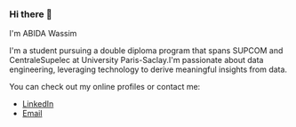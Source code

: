 ### Hi there 👋
I'm ABIDA Wassim

I'm a student pursuing a double diploma program that spans SUPCOM and CentraleSupelec at University Paris-Saclay.I'm passionate about
data engineering, leveraging technology to derive meaningful insights from data.

You can check out my online profiles or contact me:
* [LinkedIn](https://www.linkedin.com/in/wassim-abida-093910222/)
* [Email](wassim.abida@student-cs.fr)

<!--
**wasimabida/wasimabida** is a ✨ _special_ ✨ repository because its `README.md` (this file) appears on your GitHub profile.

Here are some ideas to get you started:

- 🔭 I’m currently working on ...
- 🌱 I’m currently learning ...
- 👯 I’m looking to collaborate on ...
- 🤔 I’m looking for help with ...
- 💬 Ask me about ...
- 📫 How to reach me: ...
- 😄 Pronouns: ...
- ⚡ Fun fact: ...
-->
